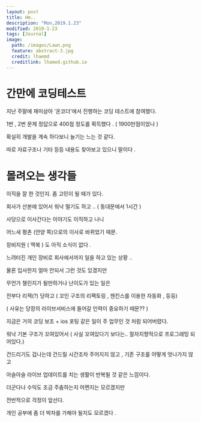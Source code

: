 ```yaml
---
layout: post
title: Hm..
description: "Mon,2019.1.23"
modified: 2019-1-23
tags: [Journal]
image:
  path: /images/Lawn.png
  feature: abstract-3.jpg
  credit: lhaemd
  creditlink: lhamed.github.io
---
```


# 간만에 코딩테스트 

지난 주말에 재미삼아 '온코더'에서 진행하는 코딩 테스트에 참여했다. 

1번 , 2번 문제 정답으로 400점 정도를 획득했다 . ( 1900만점이었나 )

확실히 개발을 계속 하다보니 늘기는 느는 것 같다. 

따로 자료구조나 기타 등등 내용도 찾아보고 있으니 말이다 . 

# 몰려오는 생각들 

이직을 잘 한 것인지. 좀 고민이 될 때가 있다. 

회사가 산본에 있어서 워낙 멀기도 하고 .. ( 동대문에서 1시간 )

사당으로 이사간다는 이야기도 이직하고 나니 

어느새 평촌 (안양 쪽)으로의 이사로 바뀌었기 때문. 

장비지원 ( 맥북 ) 도 아직 소식이 없다 . 

느려터진 개인 장비로 회사에서까지 일을 하고 있는 상황 .. 

물론 입사한지 얼마 안되서 그런 것도 있겠지만 

무언가 챌린지가 될만하거나 난이도가 있는 일은 

전부다 리젝(?) 당하고 ( 꼬인 구조의 리팩토링 , 젠킨스를 이용한 자동화 , 등등)

( 사유는 당장의 라이브서비스에 들어갈 인력이 중요하기 때문?? )

지금은 거의 코딩 보조 + ios 포팅 같은 일이 주 업무인 것 처럼 되어버렸다. 

워낙 기본 구조가 꼬여있어서 ( 사실 꼬여있다기 보다는.. 절차지향적으로 프로그래밍 되어있다.)

건드리기도 겁나는데 건드릴 시간조차 주어지지 않고 , 기존 구조를 어떻게 엇나가지 않고 

아슬아슬 라이브 업데이트를 치는 생활이 반복될 것 같은 느낌이다. 

더군다나 수익도 조금 주춤하는지 어쩐지는 모르겠지만 

전반적으로 걱정이 앞선다. 

개인 공부에 좀 더 박차를 가해야 될지도 모르겠다 . 